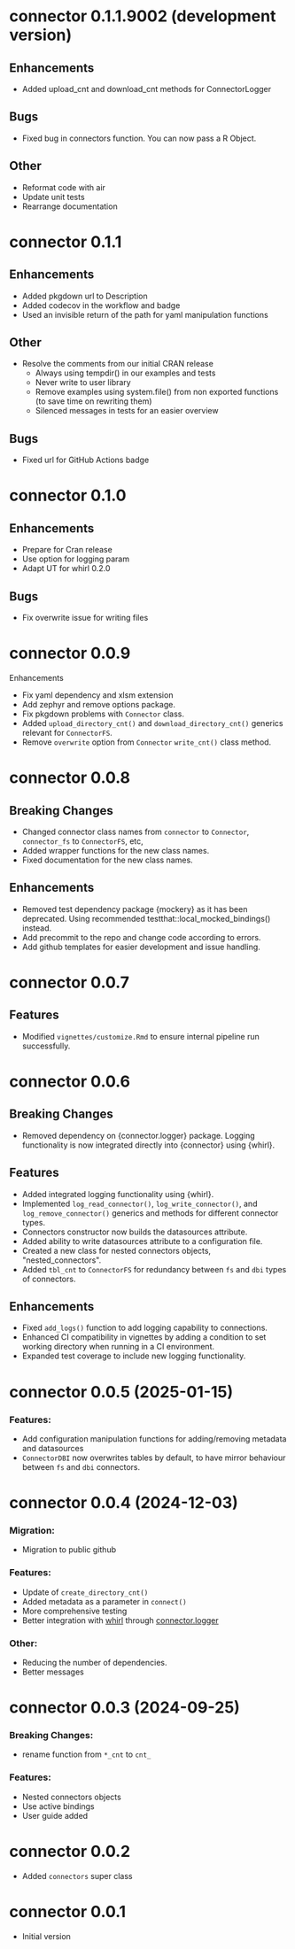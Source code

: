 # connector 0.1.1.9002 (development version)

## Enhancements
* Added upload_cnt and download_cnt methods for ConnectorLogger

## Bugs

* Fixed bug in connectors function. You can now pass a R Object.

## Other
* Reformat code with air
* Update unit tests
* Rearrange documentation

# connector 0.1.1

## Enhancements
* Added pkgdown url to Description
* Added codecov in the workflow and badge 
* Used an invisible return of the path for yaml manipulation functions

## Other
* Resolve the comments from our initial CRAN release
    * Always using tempdir() in our examples and tests
    * Never write to user library
    * Remove examples using system.file() from non exported functions (to save time on rewriting them)
    * Silenced messages in tests for an easier overview

## Bugs
* Fixed url for GitHub Actions badge

# connector 0.1.0

## Enhancements
* Prepare for Cran release
* Use option for logging param
* Adapt UT for whirl 0.2.0

## Bugs
* Fix overwrite issue for writing files

# connector 0.0.9

Enhancements
* Fix yaml dependency and xlsm extension
* Add zephyr and remove options package.
* Fix pkgdown problems with `Connector` class.
* Added `upload_directory_cnt()` and `download_directory_cnt()` generics relevant for `ConnectorFS`.
* Remove `overwrite` option from `Connector` `write_cnt()` class method.

# connector 0.0.8

## Breaking Changes
* Changed connector class names from `connector` to `Connector`, `connector_fs` to `ConnectorFS`, etc,
* Added wrapper functions for the new class names.
* Fixed documentation for the new class names.

## Enhancements
* Removed test dependency package {mockery} as it has been deprecated. Using recommended testthat::local_mocked_bindings() instead.
* Add precommit to the repo and change code according to errors.
* Add github templates for easier development and issue handling.

# connector 0.0.7

## Features
* Modified `vignettes/customize.Rmd` to ensure internal pipeline run successfully.

# connector 0.0.6

## Breaking Changes
* Removed dependency on {connector.logger} package. Logging functionality is now integrated directly into {connector} using {whirl}.

## Features
* Added integrated logging functionality using {whirl}.
* Implemented `log_read_connector()`, `log_write_connector()`, and `log_remove_connector()` generics and methods for different connector types.
* Connectors constructor now builds the datasources attribute.
* Added ability to write datasources attribute to a configuration file.
* Created a new class for nested connectors objects, "nested_connectors".
* Added `tbl_cnt` to `ConnectorFS` for redundancy between `fs` and `dbi` types of connectors.

## Enhancements
* Fixed `add_logs()` function to add logging capability to connections.
* Enhanced CI compatibility in vignettes by adding a condition to set working directory when running in a CI environment.
* Expanded test coverage to include new logging functionality.

# connector 0.0.5 (2025-01-15)

### Features:
-   Add configuration manipulation functions for adding/removing metadata and datasources
-   `ConnectorDBI` now overwrites tables by default, to have mirror behaviour between `fs` and `dbi` connectors.

# connector 0.0.4 (2024-12-03)

### Migration:
-   Migration to public github

### Features:
-   Update of `create_directory_cnt()`
-   Added metadata as a parameter in `connect()`
-   More comprehensive testing
-   Better integration with [whirl](https://github.com/NovoNordisk-OpenSource/whirl) through [connector.logger](https://github.com/NovoNordisk-OpenSource/connector.logger)

### Other:
-   Reducing the number of dependencies.
-   Better messages

# connector 0.0.3 (2024-09-25)

### Breaking Changes:
-   rename function from `*_cnt` to `cnt_`

### Features:
-   Nested connectors objects
-   Use active bindings
-   User guide added


# connector 0.0.2

-   Added `connectors` super class

# connector 0.0.1

-   Initial version
